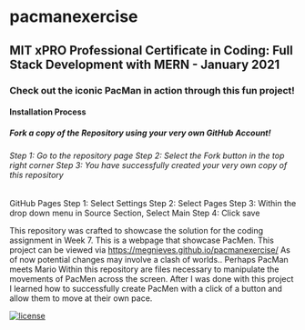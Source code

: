 # pacmanexercise
## MIT xPRO Professional Certificate in Coding: Full Stack Development with MERN - January 2021
### Check out the iconic PacMan in action through this fun project! 
#### Installation Process
##### Fork a copy of the Repository using your very own GitHub Account!
###### Step 1: Go to the repository page Step 2: Select the Fork button in the top right corner Step 3: You have successfully created your very own copy of this repository
GitHub Pages
Step 1: Select Settings Step 2: Select Pages Step 3: Within the drop down menu in Source Section, Select Main Step 4: Click save

This repository was crafted to showcase the solution for the coding assignment in Week 7. This is a webpage that showcase PacMen. This project can be viewed via https://megnieves.github.io/pacmanexercise/ As of now potential changes may involve a clash of worlds.. Perhaps PacMan meets Mario 
Within this repository are files necessary to manipulate the movements of PacMen across the screen. After I was done with this project I learned how to successfully create PacMen with a click of a button and allow them to move at their own pace. 


[![license](https://img.shields.io/github/license/DAVFoundation/captain-n3m0.svg?style=flat-square)](https://github.com/MegNieves/pacmanexercise/blob/30cda67fbce6b9cc72a811097a0b4c209773ba72/LICENSE)
